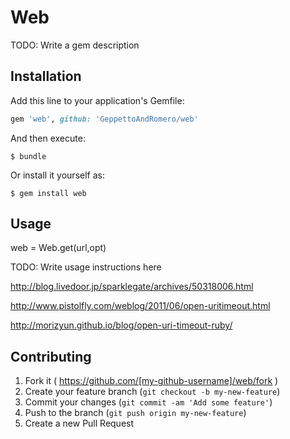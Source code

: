 # Web

TODO: Write a gem description

## Installation

Add this line to your application's Gemfile:

```ruby
gem 'web', github: 'GeppettoAndRomero/web'

```

And then execute:

    $ bundle

Or install it yourself as:

    $ gem install web

## Usage

   web = Web.get(url,opt)

TODO: Write usage instructions here

http://blog.livedoor.jp/sparklegate/archives/50318006.html

http://www.pistolfly.com/weblog/2011/06/open-uritimeout.html

http://morizyun.github.io/blog/open-uri-timeout-ruby/

## Contributing

1. Fork it ( https://github.com/[my-github-username]/web/fork )
2. Create your feature branch (`git checkout -b my-new-feature`)
3. Commit your changes (`git commit -am 'Add some feature'`)
4. Push to the branch (`git push origin my-new-feature`)
5. Create a new Pull Request
